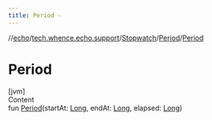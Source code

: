 ```yaml
---
title: Period -
---
```

//[echo](../../../index.md)/[tech.whence.echo.support](../../index.md)/[Stopwatch](../index.md)/[Period](index.md)/[Period](-period.md)



# Period  
[jvm]  
Content  
fun [Period](-period.md)(startAt: [Long](https://kotlinlang.org/api/latest/jvm/stdlib/kotlin/-long/index.html), endAt: [Long](https://kotlinlang.org/api/latest/jvm/stdlib/kotlin/-long/index.html), elapsed: [Long](https://kotlinlang.org/api/latest/jvm/stdlib/kotlin/-long/index.html))  



